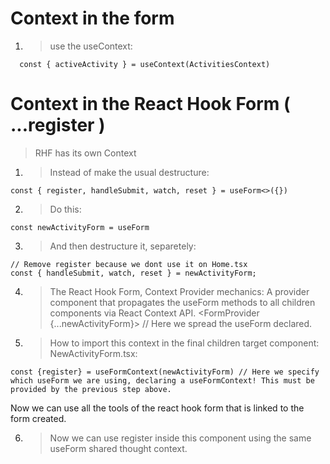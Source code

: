 # Context in the form
1. > use the useContext:
```tsx
  const { activeActivity } = useContext(ActivitiesContext)
```

# Context in the React Hook Form ( ...register )
> RHF has its own Context

1. > Instead of make the usual destructure:

```tsx
const { register, handleSubmit, watch, reset } = useForm<>({})
```

2. > Do this:
```tsx
const newActivityForm = useForm
```

3. > And then destructure it, separetely:
```tsx
// Remove register because we dont use it on Home.tsx 
const { handleSubmit, watch, reset } = newActivityForm;
```


4. > The React Hook Form, Context Provider mechanics:
A provider component that propagates the useForm methods to all children components via React Context API.
<FormProvider {...newActivityForm}> // Here we spread the useForm declared.
  <NewActivityForm />
<FormProvider />

5. > How to import this context in the final children target component:
NewActivityForm.tsx:
```tsx
const {register} = useFormContext(newActivityForm) // Here we specify which useForm we are using, declaring a useFormContext! This must be provided by the previous step above.
```
Now we can use all the tools of the react hook form that is linked to the form created.


6. > Now we can use register inside this component using the same useForm shared thought context.



